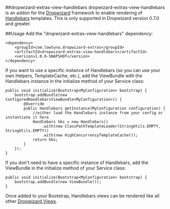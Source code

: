 ##dropwizard-extras-view-handlebars
dropwizard-extras-view-handlebars is an addon for the [Dropwizard](http://www.dropwizard.io/) framework to enable rendering of [Handlebars](http://handlebarsjs.com/) templates. This is only supported in Dropwizard version 0.7.0 and greater.

##Usage
Add the "dropwizard-extras-view-handlebars" dependency:

	<dependency>
		<groupId>com.lowtuna.dropwizard-extras</groupId>
    	<artifactId>dropwizard-extras-view-handlebars</artifactId>
    	<version>1.0.0-SNAPSHOT</version>
 	</dependency>

If you want to use a specific instance of Handlebars (so you can use your own Helpers, TemplateCache, etc.), add the ViewBundle with the Handlebars instance in the initialize method of your Service class:

	public void initialize(Bootstrap<MyConfiguration> bootstrap) {
		bootstrap.addBundle(new ConfiguredHandlebarsViewBundle<MyConfiguration>() {
            @Override
            public Handlebars getInstance(MyConfiguration configuration) {
                //either load the Handlebars instance from your config or instantiate it here
                Handlebars hbs = new Handlebars()
                    .with(new ClassPathTemplateLoader(StringUtils.EMPTY, StringUtils.EMPTY))
                    .with(new HighConcurrencyTemplateCache());
                return hbs;
            }
        });
	}
	
If you don't need to have a specific instance of Handlebars, add the ViewBundle in the initialize method of your Service class:

	public void initialize(Bootstrap<MyConfiguration> bootstrap) {
		bootstrap.addBundle(new ViewBundle());
	}

Once added to your Bootstrap, Handlebars views can be rendered like all other [Dropwizard Views](http://dropwizard.io/manual/views.html).
